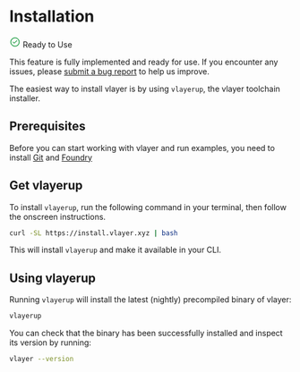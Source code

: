 # Installation
<div class="feature-card feature-ready">
  <div class="title">
    <svg width="20" height="20" viewBox="0 0 20 20" fill="none" xmlns="http://www.w3.org/2000/svg">
<path d="M8.33811 11.2619L8.69207 11.6158L9.04563 11.2615L12.6192 7.67959C12.6194 7.67939 12.6196 7.67918 12.6198 7.67898C12.6822 7.61728 12.7664 7.58266 12.8542 7.58266C12.9422 7.58266 13.0267 7.61751 13.0892 7.67959L13.0896 7.67999C13.1208 7.71098 13.1456 7.74785 13.1625 7.78846L13.6241 7.59618L13.1625 7.78847C13.1794 7.82908 13.1882 7.87265 13.1882 7.91666C13.1882 7.96066 13.1794 8.00423 13.1625 8.04485L13.6241 8.23714L13.1625 8.04485C13.1456 8.08547 13.1208 8.12233 13.0896 8.15332L13.0881 8.15477L8.92289 12.32C8.92271 12.3202 8.92252 12.3204 8.92234 12.3205C8.86031 12.3818 8.77674 12.4163 8.68955 12.4167L8.68877 12.4167C8.6449 12.4169 8.60141 12.4085 8.5608 12.3919C8.52057 12.3755 8.48394 12.3514 8.45298 12.3209C8.45269 12.3206 8.4524 12.3203 8.4521 12.32L6.49596 10.3555L6.48196 10.3415L6.46689 10.3286C6.432 10.2987 6.40366 10.2619 6.38365 10.2205C6.36364 10.1792 6.3524 10.1341 6.35062 10.0882C6.34885 10.0423 6.35658 9.99655 6.37334 9.95378C6.3901 9.911 6.41552 9.87215 6.448 9.83967C6.48049 9.80718 6.51934 9.78176 6.56211 9.76501C6.60489 9.74825 6.65067 9.74051 6.69657 9.74229C6.74248 9.74406 6.78752 9.7553 6.82888 9.77531C6.87023 9.79532 6.90701 9.82366 6.93689 9.85855L6.94945 9.87322L6.96311 9.88688L8.33811 11.2619ZM5.64803 3.48681C6.93621 2.62607 8.45071 2.16666 9.99999 2.16666C11.0287 2.16666 12.0473 2.36927 12.9977 2.76293C13.9481 3.1566 14.8116 3.73359 15.539 4.46099C16.2664 5.18838 16.8434 6.05192 17.2371 7.0023C17.6307 7.95269 17.8333 8.9713 17.8333 9.99999C17.8333 11.5493 17.3739 13.0638 16.5132 14.352C15.6524 15.6401 14.429 16.6442 12.9977 17.237C11.5663 17.8299 9.9913 17.9851 8.47179 17.6828C6.95227 17.3806 5.5565 16.6345 4.46099 15.539C3.36548 14.4435 2.61943 13.0477 2.31718 11.5282C2.01492 10.0087 2.17005 8.43366 2.76294 7.0023C3.35582 5.57095 4.35984 4.34755 5.64803 3.48681ZM6.01841 15.9589C7.19696 16.7463 8.58256 17.1667 9.99999 17.1667C11.9007 17.1667 13.7236 16.4116 15.0676 15.0676C16.4116 13.7236 17.1667 11.9007 17.1667 9.99999C17.1667 8.58256 16.7463 7.19696 15.9589 6.0184C15.1714 4.83985 14.0521 3.92128 12.7426 3.37885C11.433 2.83643 9.99204 2.6945 8.60185 2.97103C7.21165 3.24756 5.93467 3.93012 4.93239 4.93239C3.93012 5.93467 3.24756 7.21165 2.97103 8.60184C2.69451 9.99204 2.83643 11.433 3.37886 12.7426C3.92128 14.0521 4.83985 15.1714 6.01841 15.9589Z" stroke="#23A047"/>
</svg>
    Ready to Use
  </div>
  <p>This feature is fully implemented and ready for use. If you encounter any issues, please <a href="https://github.com/vlayer-xyz/vlayer/issues/new">submit a bug report</a> to help us improve.</p>
</div>

The easiest way to install vlayer is by using `vlayerup`, the vlayer toolchain installer.

## Prerequisites
Before you can start working with vlayer and run examples, you need to install [Git](https://git-scm.com/downloads) and [Foundry](https://book.getfoundry.sh/getting-started/installation)

## Get vlayerup

To install `vlayerup`, run the following command in your terminal, then follow the onscreen instructions.
```sh
curl -SL https://install.vlayer.xyz | bash
```

This will install `vlayerup` and make it available in your CLI.

## Using vlayerup
Running `vlayerup` will install the latest (nightly) precompiled binary of vlayer:
```sh
vlayerup
```

You can check that the binary has been successfully installed and inspect its version by running:

```sh
vlayer --version
```
